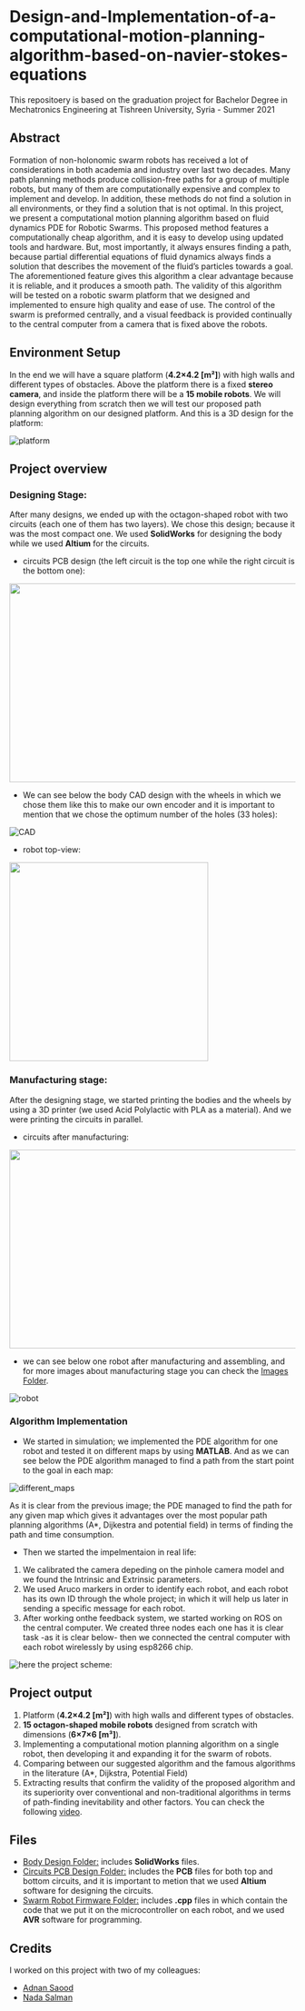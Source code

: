 # Design-and-Implementation-of-a-computational-motion-planning-algorithm-based-on-navier-stokes-equations
This repositoery is based on the graduation project for Bachelor Degree in Mechatronics Engineering at Tishreen University, Syria - Summer 2021

## Abstract
Formation of non-holonomic swarm robots has received a lot of considerations in both academia and
industry over last two decades. Many path planning methods produce collision-free paths for a group of
multiple robots, but many of them are computationally expensive and complex to implement and develop.
In addition, these methods do not find a solution in all environments, or they find a solution that is not
optimal. In this project, we present a computational motion planning algorithm based on fluid dynamics
PDE for Robotic Swarms. This proposed method features a computationally cheap algorithm, and it is
easy to develop using updated tools and hardware. But, most importantly, it always ensures finding a
path, because partial differential equations of fluid dynamics always finds a solution that describes the
movement of the fluid’s particles towards a goal. The aforementioned feature gives this algorithm a clear
advantage because it is reliable, and it produces a smooth path. The validity of this algorithm will be
tested on a robotic swarm platform that we designed and implemented to ensure high quality and ease of
use. The control of the swarm is preformed centrally, and a visual feedback is provided continually to the
central computer from a camera that is fixed above the robots.

## Environment Setup
In the end we will have a square platform (**4.2×4.2 [m²]**) with high walls and different types of obstacles. Above the platform there is a fixed **stereo camera**, and inside the platform there will be a **15 mobile robots**. We will design everything from scratch then we will test our proposed path planning algorithm on our designed platform. And this is a 3D design for the platform:

![platform](https://github.com/SibaIssa/Design-and-Implementation-of-a-computational-motion-planning-algorithm/blob/main/Images/Platform_3D%20design.png)


## Project overview

### Designing Stage:

After many designs, we ended up with the octagon-shaped robot with two circuits (each one of them has two layers). We chose this design; because it was the most compact one. We used **SolidWorks** for designing the body while we used **Altium** for the circuits. 

- circuits PCB design (the left circuit is the top one while the right circuit is the bottom one):

<img src="https://github.com/SibaIssa/Design-and-Implementation-of-a-computational-motion-planning-algorithm/blob/main/Images/circuits_PCB%20design.PNG" width="700" height="350">

- We can see below the body CAD design with the wheels in which we chose them like this to make our own encoder and it is important to mention that we chose the optimum number of the holes (33 holes):

![CAD](https://github.com/SibaIssa/Design-and-Implementation-of-a-computational-motion-planning-algorithm/blob/main/Images/CAD%20design.png)

- robot top-view:

<img src="https://github.com/SibaIssa/Design-and-Implementation-of-a-computational-motion-planning-algorithm/blob/main/Images/one%20robot_3D%20design_Top%20view.jpg" width="350" height="350">

### Manufacturing stage:
After the designing stage, we started printing the bodies and the wheels by using a 3D printer (we used Acid Polylactic with PLA as a material). And we were printing the circuits in parallel.

- circuits after manufacturing:

<img src="https://github.com/SibaIssa/Design-and-Implementation-of-a-computational-motion-planning-algorithm/blob/main/Images/circuits_real%20life.png" width="700" height="350">

- we can see below one robot after manufacturing and assembling, and for more images about manufacturing stage you can check the [Images Folder](https://github.com/SibaIssa/Design-and-Implementation-of-a-computational-motion-planning-algorithm/tree/main/Images).

![robot](https://github.com/SibaIssa/Design-and-Implementation-of-a-computational-motion-planning-algorithm/blob/main/Images/one%20robot_after%20assembling.png)

### Algorithm Implementation
- We started in simulation; we implemented the PDE algorithm for one robot and tested it on different maps by using **MATLAB**. And as we can see below the PDE algorithm managed to find a path from the start point to the goal in each map:

![different_maps](https://github.com/SibaIssa/Design-and-Implementation-of-a-computational-motion-planning-algorithm/blob/main/Images/PDE%20results%20for%20different%20maps.png)

As it is clear from the previous image; the PDE managed to find the path for any given map which gives it advantages over the most popular path planning algorithms (A*, Dijkestra and potential field) in terms of finding the path and time consumption.

- Then we started the impelmentaion in real life:
1. We calibrated the camera depeding on the pinhole camera model and we found the Intrinsic and Extrinsic parameters.
2. We used Aruco markers in order to identify each robot, and each robot has its own ID through the whole project; in which it will help us later in sending a specific message for each robot.
3. After working onthe feedback system, we started working on ROS on the central computer. We created three nodes each one has it is clear task -as it is clear below- then we connected the central computer with each robot wirelessly by using esp8266 chip.

 ![here the project scheme:](https://github.com/SibaIssa/Design-and-Implementation-of-a-computational-motion-planning-algorithm/blob/main/Images/Algoritm%20Scheme.png)
## Project output
1. Platform (**4.2×4.2 [m²]**) with high walls and different types of obstacles.
2. **15 octagon-shaped mobile robots**  designed from scratch with dimensions (**6×7×6 [m³]**).
3. Implementing a computational motion planning algorithm on a single robot, then developing it and expanding it for the swarm of robots.
4. Comparing between our suggested algorithm and the famous algorithms in the literature (A*, Dijkstra, Potential Field) 
5. Extracting results that confirm the validity of the proposed algorithm and its superiority over conventional and non-traditional algorithms in terms of path-finding inevitability and other factors. You can check the following [video](https://www.dropbox.com/s/yim75ajkh6q3i72/video.mp4?dl=00).

## Files
- [Body Design Folder:](https://github.com/SibaIssa/Design-and-Implementation-of-a-computational-motion-planning-algorithm/tree/main/Body%20Design)
includes **SolidWorks** files.
- [Circuits PCB Design Folder:](https://github.com/SibaIssa/Design-and-Implementation-of-a-computational-motion-planning-algorithm/tree/main/Circuits%20PCB%20Design)
includes the **PCB** files for both top and bottom circuits, and it is important to metion that we used **Altium** software for designing the circuits.
- [Swarm Robot Firmware Folder:](https://github.com/SibaIssa/swarm-robot-firmware) includes **.cpp** files in which contain the code that we put it on the microcontroller on each robot, and we used **AVR** software for programming.

## Credits
I worked on this project with two of my colleagues:
- [Adnan Saood](https://github.com/adnan-saood)
- [Nada Salman](https://www.linkedin.com/in/nada-s-salman/)
